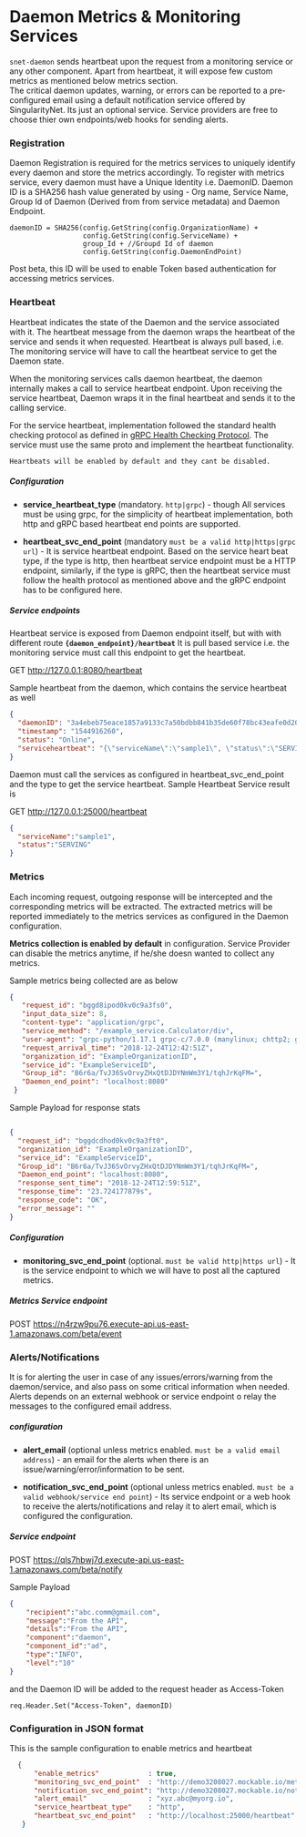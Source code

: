 # Daemon Metrics & Monitoring Services

```snet-daemon``` sends heartbeat upon the request from a monitoring service or any other component.
Apart from heartbeat, it will expose few custom metrics as mentioned below metrics section.
<br/>
The critical daemon updates, warning, or errors can be reported to a pre-configured email using a default 
notification service offered by SingularityNet. Its just an optional service. Service providers are free to choose thier own endpoints/web hooks for sending alerts.

### Registration
Daemon Registration is required for the metrics services to uniquely identify every daemon and store the 
metrics accordingly. To register with metrics service, every daemon must have a Unique Identity i.e. DaemonID.
Daemon ID is a SHA256 hash value generated by using - Org name, Service Name, Group Id of Daemon (Derived from from service metadata) and Daemon Endpoint.

```
daemonID = SHA256(config.GetString(config.OrganizationName) + 
                  config.GetString(config.ServiceName) + 
                  group_Id + //Groupd Id of daemon
                  config.GetString(config.DaemonEndPoint)
```
Post beta, this ID will be used to enable Token based authentication for accessing metrics services.

### Heartbeat
Heartbeat indicates the state of the Daemon and the service associated with it. The heartbeat message from the daemon 
wraps the heartbeat of the service and sends it when requested. Heartbeat is always pull based, i.e. The monitoring service 
will have to call the heartbeat service to get the Daemon state. <br/>

When the monitoring services calls daemon heartbeat, the daemon internally makes a call to service heartbeat endpoint.
Upon receiving the service heartbeat, Daemon wraps it in the final heartbeat and sends it to the calling service.

For the service heartbeat, implementation followed the standard health checking protocol as defined in [gRPC Health Checking Protocol](https://github.com/grpc/grpc/blob/master/doc/health-checking.md).
The service must use the same proto and implement the heartbeat functionality. 

```
Heartbeats will be enabled by default and they cant be disabled.
```

##### Configuration  
   * **service_heartbeat_type** (mandatory. ```http|grpc```) - though All services must be using grpc, for the 
   simplicity of heartbeat implementation, both http and gRPC based heartbeat end points are supported. 
   
   * **heartbeat_svc_end_point** (mandatory ```must be a valid http|https|grpc url```) - It is service heartbeat endpoint. 
   Based on the service heart beat type, if the type is http, then heartbeat service endpoint must be a HTTP endpoint, 
   similarly, if the type is gRPC, then the heartbeat service must follow the health protocol as mentioned above and the 
   gRPC endpoint has to be configured here.

##### Service endpoints 

Heartbeat service is exposed from Daemon endpoint itself, but with with different route <b>```{daemon_endpoint}/heartbeat```</b>
It is pull based service i.e. the monitoring service must call this endpoint to get the heartbeat.

GET http://127.0.0.1:8080/heartbeat

Sample heartbeat from the daemon, which contains the service heartbeat as well
```json
{
  "daemonID": "3a4ebeb75eace1857a9133c7a50bdbb841b35de60f78bc43eafe0d204e523dfe",
  "timestamp": "1544916260",
  "status": "Online",
  "serviceheartbeat": "{\"serviceName\":\"sample1\", \"status\":\"SERVING\"}"
}
```


Daemon must call the services as configured in heartbeat_svc_end_point and the type to get the service heartbeat. 
Sample Heartbeat Service result is

GET http://127.0.0.1:25000/heartbeat
```json
{
  "serviceName":"sample1", 
  "status":"SERVING"
}
```

### Metrics  
Each incoming request, outgoing response will be intercepted and the corresponding metrics will be extracted.
The extracted metrics will be reported immediately to the metrics services as configured in the Daemon configuration.
<br/>

<b>Metrics collection is enabled by default</b> in configuration. Service Provider can disable the metrics anytime, if he/she doesn wanted to collect any metrics.
<br/>

Sample metrics being collected are as below

```json
{
   "request_id": "bggd8ipod0kv0c9a3fs0",
   "input_data_size": 8,
   "content-type": "application/grpc",
   "service_method": "/example_service.Calculator/div",
   "user-agent": "grpc-python/1.17.1 grpc-c/7.0.0 (manylinux; chttp2; gizmo)",
   "request_arrival_time": "2018-12-24T12:42:51Z",
   "organization_id": "ExampleOrganizationID",
   "service_id": "ExampleServiceID",
   "Group_id": "B6r6a/TvJ36SvOrvyZHxQtDJDYNmWm3Y1/tqhJrKqFM=",
   "Daemon_end_point": "localhost:8080"
 }
```

Sample Payload for response stats
```json

{
  "request_id": "bggdcdhod0kv0c9a3ft0",
  "organization_id": "ExampleOrganizationID",
  "service_id": "ExampleServiceID",
  "Group_id": "B6r6a/TvJ36SvOrvyZHxQtDJDYNmWm3Y1/tqhJrKqFM=",
  "Daemon_end_point": "localhost:8080",
  "response_sent_time": "2018-12-24T12:59:51Z",
  "response_time": "23.724177879s",
  "response_code": "OK",
  "error_message": ""
}

```
   

##### Configuration
 * **monitoring_svc_end_point** (optional. ```must be valid http|https url```) - It is the service endpoint to which we will have to 
 post all the captured metrics.

##### Metrics Service endpoint
POST https://n4rzw9pu76.execute-api.us-east-1.amazonaws.com/beta/event



### Alerts/Notifications
It is for alerting the user in case of any issues/errors/warning from the daemon/service, and also pass on some
critical information when needed. Alerts depends on an external webhook or service endpoint o relay the messages to
the configured email address. 

##### configuration  
   * **alert_email** (optional unless metrics enabled. ```must be a valid email address```) - an email for the 
   alerts when there is an issue/warning/error/information to be sent. 
   
   * **notification_svc_end_point** (optional unless metrics enabled. ```must be a valid webhook/service end point```) - 
   Its service endpoint or a web hook to receive the alerts/notifications and relay it to alert email, which is configured
   the configuration.
   
##### Service endpoint
POST https://qls7hbwj7d.execute-api.us-east-1.amazonaws.com/beta/notify

Sample Payload
```json
{
    "recipient":"abc.comm@gmail.com",
    "message":"From the API",
    "details":"From the API",
    "component":"daemon",
    "component_id":"ad",
    "type":"INFO",
    "level":"10"
}
```
and the Daemon ID will be added to the request header as Access-Token
```gotemplate
req.Header.Set("Access-Token", daemonID)
```
    
### Configuration in JSON format
This is the sample configuration to enable metrics and heartbeat
```json
  {
      "enable_metrics"            : true,
      "monitoring_svc_end_point"  : "http://demo3208027.mockable.io/metrics",
      "notification_svc_end_point": "http://demo3208027.mockable.io/notify",
      "alert_email"               : "xyz.abc@myorg.io",
      "service_heartbeat_type"    : "http",
      "heartbeat_svc_end_point"   : "http://localhost:25000/heartbeat"  
   }
```
